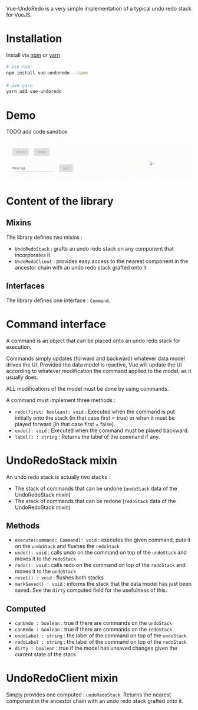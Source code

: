 Vue-UndoRedo is a very simple implementation of a typical undo redo stack for VueJS.

# Installation

Install via [npm](https://npmjs.com) or [yarn](https://yarnpkg.com)

```bash
# Use npm
npm install vue-undoredo --save

# Use yarn
yarn add vue-undoredo
```

# Demo

TODO add code sandbox

![demo](img/demo.gif)

# Content of the library

## Mixins

The library defines two mixins :

 * `UndoRedoStack` : grafts an undo redo stack on any component that incorporates it
 * `UndoRedoClient` : provides easy access to the nearest component in the ancestor chain with an undo redo stack grafted onto it 
 
## Interfaces
 The library defines one interface : `Command`.
 
# Command interface
 
 A command is an object that can be placed onto an undo redo stack for execution.
 
 Commands simply updates (forward and backward) whatever data model drives the UI. Provided the data model is reactive, Vue will update the UI according to whatever modification the command applied to the model, as it usually does.
 
 ALL modifications of the model must be done by using commands.
 
 A command must implement three methods :
  * `redo(first: boolean): void` : Executed when the command is put initially onto the stack (in that case first = true) or when it must be played forward (in that case first = false).
  * `undo(): void` : Executed when the command must be played backward.
  * `label() : string` : Returns the label of the command if any.
 
# UndoRedoStack mixin
 
 An undo redo stack is actually two stacks :
  * The stack of commands that can be undone (`undoStack` data of the UndoRedoStack mixin)
  * The stack of commands that can be redone (`redoStack` data of the UndoRedoStack mixin)
   
## Methods
 
  * `execute(command: Command): void` : executes the given command, puts it on the `undoStack` and flushes the `redoStack`
  * `undo(): void` : calls undo on the command on top of the `undoStack` and moves it to the `redoStack`
  * `redo(): void` : calls redo on the command on top of the `redoStack` and moves it to the `undoStack`
  * `reset() : void` : flushes both stacks
  * `markSaved() : void` : informs the stack that the data model has just been saved. See the `dirty` computed field for the usefulness of this.
  
## Computed

 * `canUndo : boolean` : true if there are commands on the `undoStack`
 * `canRedo : boolean` : true if there are commands on the `redoStack`
 * `undoLabel : string` : the label of the command on top of the `undoStack`
 * `redoLabel : string` : the label of the command on top of the `redoStack`
 * `dirty : boolean` : true if the model has unsaved changes given the current state of the stack
 
# UndoRedoClient mixin
 
 Simply provides one computed : `undoRedoStack`. Returns the nearest component in the ancestor chain with an undo redo stack grafted onto it.
 
 
 
 
 
 
 
 
 
 
 
 
 
 
 
 
 
 
 
 
 
 
 
 
 
 